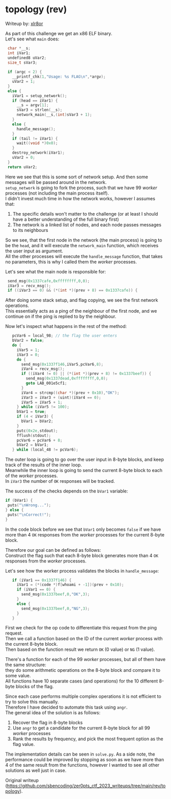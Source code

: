 # topology (rev)  
Writeup by: [xlr8or](https://ctftime.org/team/235001)

As part of this challenge we get an x86 ELF binary.  
Let's see what `main` does:  
```c  
 char *__s;  
 int iVar1;  
 undefined8 uVar2;  
 size_t sVar3;  
  
 if (argc < 2) {  
   __printf_chk(1,"Usage: %s FLAG\n",*argv);  
   uVar2 = 1;  
 }  
 else {  
   iVar1 = setup_network();  
   if (head == iVar1) {  
     __s = argv[1];  
     sVar3 = strlen(__s);  
     network_main(__s,(int)sVar3 + 1);  
   }  
   else {  
     handle_message();  
   }  
   if (tail != iVar1) {  
     wait((void *)0x0);  
   }  
   destroy_network(iVar1);  
   uVar2 = 0;  
 }  
 return uVar2;  
```

Here we see that this is some sort of network setup. And then some messages
will be passed around in the network.  
`setup_network` is going to fork the process, such that we have 99 *worker*
processes (not including the main process itself).  
I didn't invest much time in how the network works, however I assumes that:  
1. The specific details won't matter to the challenge (or at least I should have a better understanding of the full binary first)  
2. The network is a linked list of nodes, and each node passes messages to its neighbours

So we see, that the first node in the network (the main process) is going to
be the `head`, and it will execute the `network_main` function, which receives
the user input as argument.  
All the other processes will execute the `handle_message` function, that takes
no parameters, this is why I called them the *worker* processes.

Let's see what the main node is responsible for:  
```c  
 send_msg(0x1337cafe,0xffffffff,0,0);  
 iVar3 = recv_msg();  
 if ((iVar3 == 0) && (*(int *)(prev + 8) == 0x1337cafe)) {  
```

After doing some stack setup, and flag copying, we see the first network
operations.  
This essentially acts as a ping of the neighbour of the first node, and we
continue on if the ping is replied to by the neighbour.

Now let's inspect what happens in the rest of the method:  
```c  
   pcVar6 = local_98; // the flag the user enters  
   bVar2 = false;  
   do {  
     iVar5 = 1;  
     iVar3 = 0;  
     do {  
       send_msg(0x1337f146,iVar5,pcVar6,8);  
       iVar4 = recv_msg();  
       if ((iVar4 != 0) || (*(int *)(prev + 8) != 0x1337beef)) {  
         send_msg(0x1337dead,0xffffffff,0,0);  
         goto LAB_001e5cf1;  
       }  
       iVar4 = strcmp((char *)(prev + 0x10),"OK");  
       iVar3 = iVar3 + (uint)(iVar4 == 0);  
       iVar5 = iVar5 + 1;  
     } while (iVar5 != 100);  
     bVar1 = true;  
     if (4 < iVar3) {  
       bVar1 = bVar2;  
     }  
     putc(0x2e,stdout);  
     fflush(stdout);  
     pcVar6 = pcVar6 + 8;  
     bVar2 = bVar1;  
   } while (local_48 != pcVar6);  
```

The outer loop is going to go over the user input in 8-byte blocks, and keep
track of the results of the inner loop.  
Meanwhile the inner loop is going to send the current 8-byte block to each of
the *worker* processes.  
In `iVar3` the number of `OK` responses will be tracked.

The success of the checks depends on the `bVar1` variable:  
```c  
if (bVar1) {  
 puts("\nWrong...");  
} else {  
 puts("\nCorrect!");  
}  
```

In the code block before we see that `bVar1` only becomes `false` if we have
more than 4 `OK` responses from the *worker* processes for the current 8-byte
block.

Therefore our goal can be defined as follows:  
Construct the flag such that each 8-byte block generates more than 4 `OK`
responses from the *worker* processes.

Let's see how the worker process validates the blocks in `handle_message`:  
```c  
   if (iVar1 == 0x1337f146) {  
     iVar1 = (*(code *)f[whoami + -1])(prev + 0x10);  
     if (iVar1 == 0) {  
       send_msg(0x1337beef,0,"OK",3);  
     }  
     else {  
       send_msg(0x1337beef,0,"NG",3);  
     }  
   }  
```

First we check for the op code to differentiate this request from the ping
request.  
Then we call a function based on the ID of the current *worker* process with
the current 8-byte block.  
Then based on the function result we return `OK` (0 value) or `NG` (1 value).

There's a function for each of the 99 *worker* processes, but all of them have
the same structure:  
they do some arithmetic operations on the 8-byte block and compare it to some
value.  
All functions have 10 separate cases (and operations) for the 10 different
8-byte blocks of the flag.

Since each case performs multiple complex operations it is not efficient to
try to solve this manually.  
Therefore I have decided to automate this task using `angr`.  
The general idea of the solution is as follows:  
1. Recover the flag in 8-byte blocks  
2. Use `angr` to get a candidate for the current 8-byte block for all 99 *worker* processes  
3. Rank the results by frequency, and pick the most frequent option as the flag value.

The implementation details can be seen in `solve.py`. As a side note, the
performance could be improved by stopping as soon as we have more than 4 of
the same result from the functions, however I wanted to see all other
solutions as well just in case.  

Original writeup
(https://github.com/sbencoding/zer0pts_ctf_2023_writeups/tree/main/rev/topology).